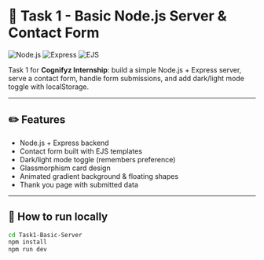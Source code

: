 # 🌟 Task 1 - Basic Node.js Server & Contact Form

![Node.js](https://img.shields.io/badge/Node.js-18.x-green)
![Express](https://img.shields.io/badge/Express.js-^4.18-lightgrey)
![EJS](https://img.shields.io/badge/EJS-template-orange)

Task 1 for **Cognifyz Internship**: build a simple Node.js + Express server, serve a contact form, handle form submissions, and add dark/light mode toggle with localStorage.

---

## ✏️ **Features**

- Node.js + Express backend
- Contact form built with EJS templates
- Dark/light mode toggle (remembers preference)
- Glassmorphism card design
- Animated gradient background & floating shapes
- Thank you page with submitted data

---

## 🚀 **How to run locally**

```bash
cd Task1-Basic-Server
npm install
npm run dev
